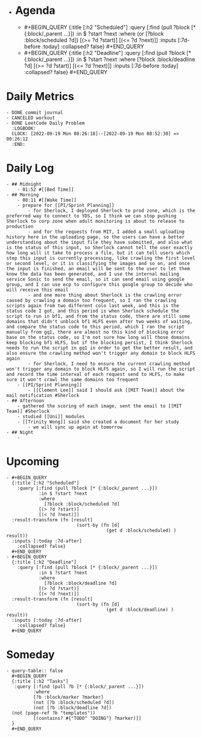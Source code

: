 - # Agenda
	- #+BEGIN_QUERY
	  {:title [:h2 "Scheduled"]
	    :query [:find (pull ?block [* {:block/_parent ...}])
	            :in $ ?start ?next
	            :where
	            (or
	              [?block :block/scheduled ?d])
	            [(>= ?d ?start)]
	            [(<= ?d ?next)]]
	  :inputs [:7d-before :today]
	    :collapsed? false}
	  #+END_QUERY
	- #+BEGIN_QUERY
	  {:title [:h2 "Deadline"]
	    :query [:find (pull ?block [* {:block/_parent ...}])
	            :in $ ?start ?next
	            :where
	              [?block :block/deadline ?d]
	            [(>= ?d ?start)]
	            [(<= ?d ?next)]]
	    :inputs [:7d-before :today]
	    :collapsed? false}
	  #+END_QUERY
# Daily Metrics
	- DONE commit journal
	- CANCELED workout
	- DONE LeetCode Daily Problem
	  :LOGBOOK:
	  CLOCK: [2022-09-19 Mon 08:26:18]--[2022-09-19 Mon 08:52:30] =>  00:26:12
	  :END:
# Daily Log
	- ## Midnight
		- 01:52 #[[Bed Time]]
	- ## Morning
		- 08:11 #[[Wake Time]]
		- prepare for [[PI/Sprint Planning]]
			- for Sherlock, I deployed Sherlock to prod zone, which is the preferred way to connect to YDS, so I think we can stop pushing Sherlock to corp zone when adult monitoring is about to release to production
			- and for the requests from MIT, I added a small uploading history here in the uploading page, so the users can have a better understanding about the input file they have submitted, and also what is the status of this input, so Sherlock cannot tell the user exactly how long will it take to process a file, but it can tell users which step this input is currently processing, like crawling the first level or second level, or it is classifying the images and so on, and once the input is finished, an email will be sent to the user to let them know the data has been generated, and I use the internal mailing service Sonic to send the email, so it can send email using google group, and I can use ecp to configure this google group to decide who will receive this email
			- and one more thing about Sherlock is the crawling error caused by crawling a domain too frequent, so I ran the crawling scripts again from two different colo last week, and this is the status code I got, and this period is when Sherlock schedule the script to run in bf1, and from the status code, there are still some domains that didn't unblock bf1 HLFS even after two weeks of waiting, and compare the status code to this period, which I ran the script manually from gq1, there are almost no this kind of blocking error base on the status code, so I'm not sure how long will those domains keep blocking bf1 HLFS, but if the blocking persist, I think Sherlock needs to run the script in gq1 in order to get the better result, and also ensure the crawling method won't trigger any domain to block HLFS again
			- for Sherlock, I need to ensure the current crawling method won't trigger any domain to block HLFS again, so I will run the script and record the time interval of each request send to HLFS, to make sure it won't crawl the same domains too frequent
		- [[PI/Sprint Planning]]
			- [[Clement Lee]] said I should ask [[MIT Team]] about the mail notification #Sherlock
	- ## Afternoon
		- gathered the scoring of each image, sent the email to [[MIT Team]] #Sherlock
		- studied [[Uni]] modules
		- [[Trinity Wong]] said she created a document for her study
			- we will sync up again at tomorrow
	- ## Night
		-
# Upcoming
	- #+BEGIN_QUERY
	  {:title [:h2 "Scheduled"]
	    :query [:find (pull ?block [* {:block/_parent ...}])
	            :in $ ?start ?next
	            :where
	              [?block :block/scheduled ?d]
	            [(> ?d ?start)]
	            [(< ?d ?next)]]
	  :result-transform (fn [result]
	                          (sort-by (fn [d]
	                                     (get d :block/scheduled) ) result))    
	  :inputs [:today :7d-after]
	    :collapsed? false}
	  #+END_QUERY
	- #+BEGIN_QUERY
	  {:title [:h2 "Deadline"]
	    :query [:find (pull ?block [* {:block/_parent ...}])
	            :in $ ?start ?next
	            :where
	              [?block :block/deadline ?d]
	            [(> ?d ?start)]
	            [(< ?d ?next)]]
	  :result-transform (fn [result]
	                          (sort-by (fn [d]
	                                     (get d :block/deadline) ) result))    
	  :inputs [:today :7d-after]
	    :collapsed? false}
	  #+END_QUERY
# Someday
	- query-table:: false
	  #+BEGIN_QUERY
	  {:title [:h2 "Tasks"]
	   :query [:find (pull ?b [* {:block/_parent ...}])
	          :where
	          [?b :block/marker ?marker]
	          (not [?b :block/scheduled ?d])
	          (not [?b :block/deadline ?d])
	  (not (page-ref ?b "templates"))
	          [(contains? #{"TODO" "DOING"} ?marker)]]
	  }
	  #+END_QUERY